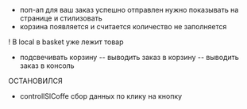 - поп-ап для ваш заказ успешно отправлен нужно показывать на странице и стилизовать
- корзина появляется и считается количество не заполняется

! В local в basket уже лежит товар
- подсвечивать корзину -- выводить заказ в корзину -- выводить заказ в консоль

ОСТАНОВИЛСЯ
- controllSlCoffe сбор данных по клику на кнопку